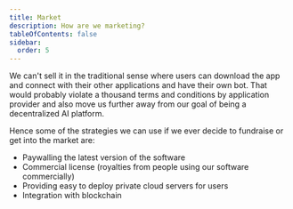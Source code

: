 ```yaml
---
title: Market
description: How are we marketing?
tableOfContents: false
sidebar:
  order: 5
---
```


We can't sell it in the traditional sense where users can download the app and connect with their other 
applications and have their own bot. That would probably violate a thousand terms and conditions by 
application provider and also move us further away from our goal of being a decentralized AI platform.

Hence some of the strategies we can use if we ever decide to fundraise or get into the market are:

- Paywalling the latest version of the software
- Commercial license (royalties from people using our software commercially)
- Providing easy to deploy private cloud servers for users
- Integration with blockchain
